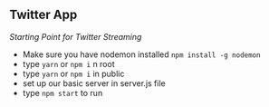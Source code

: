 ## Twitter App

*Starting Point for Twitter Streaming*
- Make sure you have nodemon installed `npm install -g nodemon`
- type `yarn` or `npm i` n root
- type `yarn` or `npm i` in public
- set up our basic server in server.js file
- type `npm start` to run
